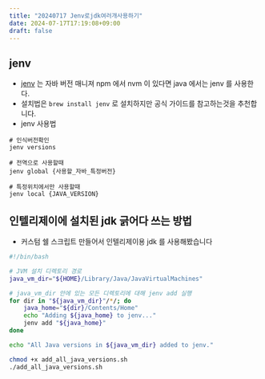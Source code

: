 ```yaml
---
title: "20240717 Jenv로jdk여러개사용하기"
date: 2024-07-17T17:19:08+09:00
draft: false
---
```


## jenv
- [jenv](https://github.com/jenv/jenv) 는 자바 버전 매니져 npm 에서 nvm 이 있다면 java 에서는 jenv 를 사용한다.
- 설치법은 `brew install jenv` 로 설치하지만 공식 가이드를 참고하는것을 추천합니다.
- jenv 사용법
```
# 인식버전확인
jenv versions

# 전역으로 사용할때
jenv global {사용할_자바_특정버전}

# 특정위치에서만 사용할때
jenv local {JAVA_VERSION}
```

## 인텔리제이에 설치된 jdk 긁어다 쓰는 방법
- 커스텀 쉘 스크립트 만들어서 인텔리제이용 jdk 를 사용해봤습니다

```sh
#!/bin/bash

# JVM 설치 디렉토리 경로
java_vm_dir="${HOME}/Library/Java/JavaVirtualMachines"

# java_vm_dir 안에 있는 모든 디렉토리에 대해 jenv add 실행
for dir in "${java_vm_dir}"/*/; do
    java_home="${dir}/Contents/Home"
    echo "Adding ${java_home} to jenv..."
    jenv add "${java_home}"
done

echo "All Java versions in ${java_vm_dir} added to jenv."
```

```sh
chmod +x add_all_java_versions.sh
./add_all_java_versions.sh
```
